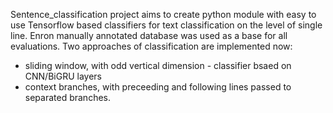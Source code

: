 Sentence_classification project aims to create python module with easy to use Tensorflow based classifiers for text classification on the level of single line.
Enron manually annotated database was used as a base for all evaluations.
Two approaches of classification are implemented now:
- sliding window, with odd vertical dimension - classifier bsaed on CNN/BiGRU layers
- context branches, with preceeding and following lines passed to separated branches.
